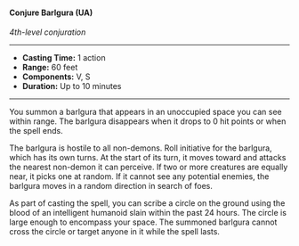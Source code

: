 #### Conjure Barlgura (UA)
*4th-level conjuration*
___
- **Casting Time:** 1 action
- **Range:** 60 feet
- **Components:** V, S
- **Duration:** Up to 10 minutes
___
You summon a barlgura that appears in an unoccupied space you can see within range. The barlgura disappears when it drops to 0 hit points or when the spell ends.

The barlgura is hostile to all non-demons. Roll initiative for the barlgura, which has its own turns. At the start of its turn, it moves toward and attacks the nearest non-demon it can perceive. If two or more creatures are equally near, it picks one at random. If it cannot see any potential enemies, the barlgura moves in a random direction in search of foes.

As part of casting the spell, you can scribe a circle on the ground using the blood of an intelligent humanoid slain within the past 24 hours. The circle is large enough to encompass your space. The summoned barlgura cannot cross the circle or target anyone in it while the spell lasts.